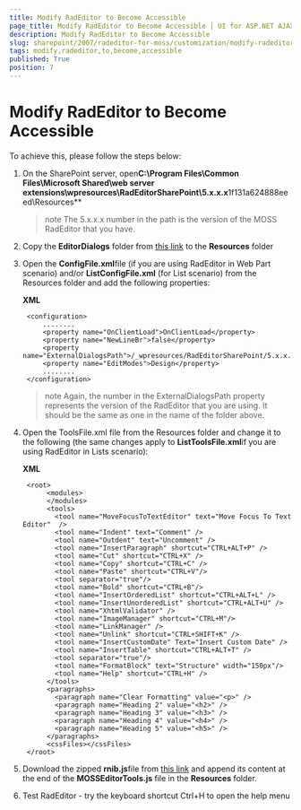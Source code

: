 ```yaml
---
title: Modify RadEditor to Become Accessible
page_title: Modify RadEditor to Become Accessible | UI for ASP.NET AJAX Documentation
description: Modify RadEditor to Become Accessible
slug: sharepoint/2007/radeditor-for-moss/customization/modify-radeditor-to-become-accessible
tags: modify,radeditor,to,become,accessible
published: True
position: 7
---
```


# Modify RadEditor to Become Accessible

To achieve this, please follow the steps below:

1. On the SharePoint server, open**C:\Program Files\Common Files\Microsoft Shared\web server extensions\wpresources\RadEditorSharePoint\5.x.x.x**1f131a624888eeed\Resources**

	>note The 5.x.x.x number in the path is the version of the MOSS RadEditor that you have.

1. Copy the **EditorDialogs** folder from [this link](https://www.telerik.com/documents/EditorDialogs.zip) to the **Resources** folder

1. Open the **ConfigFile.xml**file (if you are using RadEditor in Web Part scenario) and/or **ListConfigFile.xml** (for List scenario) from the Resources folder and add the following properties:

	**XML**
	
	    <configuration>
	        ........
	        <property name="OnClientLoad">OnClientLoad</property>
	        <property name="NewLineBr">false</property>
	        <property name="ExternalDialogsPath">/_wpresources/RadEditorSharePoint/5.x.x.x**1f131a624888eeed/Resources/EditorDialogs/</property>
	        <property name="EditModes">Design</property>
	        ........
	    </configuration>

		
	>note Again, the number in the ExternalDialogsPath property represents the version of the RadEditor that you are using. It should be the same as one in the name of the folder above.


1. Open the ToolsFile.xml file from the Resources folder and change it to the following (the same changes apply to **ListToolsFile.xml**if you are using RadEditor in Lists scenario):

	**XML**
	
		<root>
			 <modules>
			 </modules>
			 <tools>
			   <tool name="MoveFocusToTextEditor" text="Move Focus To Text Editor"  />
			   <tool name="Indent" text="Comment" />
			   <tool name="Outdent" text="Uncomment" />
			   <tool name="InsertParagraph" shortcut="CTRL+ALT+P" />
			   <tool name="Cut" shortcut="CTRL+X" />
			   <tool name="Copy" shortcut="CTRL+C" />
			   <tool name="Paste" shortcut="CTRL+V"/>
			   <tool separator="true"/>
			   <tool name="Bold" shortcut="CTRL+B"/>
			   <tool name="InsertOrderedList" shortcut="CTRL+ALT+L" />
			   <tool name="InsertUnorderedList" shortcut="CTRL+ALT+U" />
			   <tool name="XhtmlValidator" />
			   <tool name="ImageManager" shortcut="CTRL+M"/>
			   <tool name="LinkManager" />
			   <tool name="Unlink" shortcut="CTRL+SHIFT+K" />
			   <tool name="InsertCustomDate" Text="Insert Custom Date" />
			   <tool name="InsertTable" shortcut="CTRL+ALT+T" />
			   <tool separator="true"/>
			   <tool name="FormatBlock" text="Structure" width="150px"/>
			   <tool name="Help" shortcut="CTRL+H" />
			 </tools>
			 <paragraphs>
			   <paragraph name="Clear Formatting" value="<p>" />
			   <paragraph name="Heading 2" value="<h2>" />
			   <paragraph name="Heading 3" value="<h3>" />
			   <paragraph name="Heading 4" value="<h4>" />
			   <paragraph name="Heading 5" value="<h5>" />
			 </paragraphs>
			 <cssFiles></cssFiles>
		</root>


1. Download the zipped **rnib.js**file from [this link](https://www.telerik.com/documents/rnib.zip) and append its content at the end of the **MOSSEditorTools.js** file in the **Resources** folder.

1. Test RadEditor - try the keyboard shortcut Ctrl+H to open the help menu
